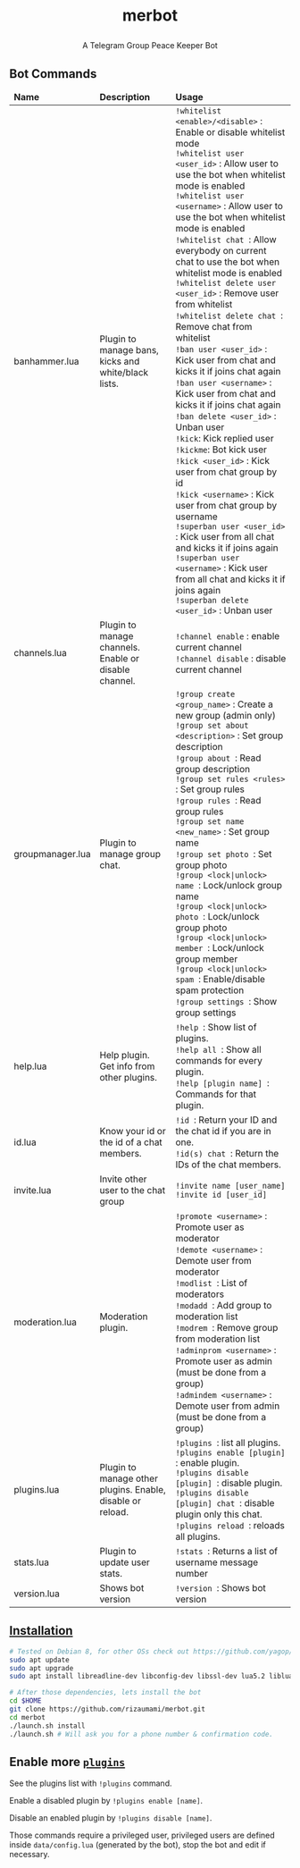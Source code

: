 # <p align="center">merbot

<p align="center">A Telegram Group Peace Keeper Bot

Bot Commands
------------
<table>
  <thead>
    <tr>
      <td><strong>Name</strong></td>
      <td><strong>Description</strong></td>
      <td><strong>Usage</strong></td>
    </tr>
  </thead>
  <tbody>
    <tr>
      <td>banhammer.lua</td>
      <td>Plugin to manage bans, kicks and white/black lists.</td>
      <td><code>!whitelist &lt;enable&gt;/&lt;disable&gt;</code> : Enable or disable whitelist mode<br>
          <code>!whitelist user &lt;user_id&gt;</code> : Allow user to use the bot when whitelist mode is enabled<br>
          <code>!whitelist user &lt;username&gt;</code> : Allow user to use the bot when whitelist mode is enabled<br>
          <code>!whitelist chat </code>: Allow everybody on current chat to use the bot when whitelist mode is enabled<br>
          <code>!whitelist delete user &lt;user_id&gt;</code> : Remove user from whitelist<br>
          <code>!whitelist delete chat </code>: Remove chat from whitelist<br>
          <code>!ban user &lt;user_id&gt;</code> : Kick user from chat and kicks it if joins chat again<br>
          <code>!ban user &lt;username&gt;</code> : Kick user from chat and kicks it if joins chat again<br>
          <code>!ban delete &lt;user_id&gt;</code> : Unban user<br>
          <code>!kick</code>: Kick replied user<br>
          <code>!kickme</code>: Bot kick user<br>
          <code>!kick &lt;user_id&gt;</code> : Kick user from chat group by id<br>
          <code>!kick &lt;username&gt;</code> : Kick user from chat group by username<br>
          <code>!superban user &lt;user_id&gt;</code> : Kick user from all chat and kicks it if joins again<br>
          <code>!superban user &lt;username&gt;</code> : Kick user from all chat and kicks it if joins again<br>
          <code>!superban delete &lt;user_id&gt;</code> : Unban user<br></td>
    </tr>
    <tr>
      <td>channels.lua</td>
      <td>Plugin to manage channels.<br>
          Enable or disable channel.</td>
      <td><code>!channel enable</code> : enable current channel<br>
          <code>!channel disable</code> : disable current channel<br></td>
    </tr>
    <tr>
      <td>groupmanager.lua</td>
      <td>Plugin to manage group chat.</td>
      <td><code>!group create &lt;group_name&gt;</code> : Create a new group (admin only)<br>
          <code>!group set about &lt;description&gt;</code> : Set group description<br>
          <code>!group about </code>: Read group description<br>
          <code>!group set rules &lt;rules&gt;</code> : Set group rules<br>
          <code>!group rules </code>: Read group rules<br>
          <code>!group set name &lt;new_name&gt;</code> : Set group name<br>
          <code>!group set photo </code>: Set group photo<br>
          <code>!group &lt;lock|unlock&gt; name </code>: Lock/unlock group name<br>
          <code>!group &lt;lock|unlock&gt; photo </code>: Lock/unlock group photo<br>
          <code>!group &lt;lock|unlock&gt; member </code>: Lock/unlock group member<br>
          <code>!group &lt;lock|unlock&gt; spam </code>: Enable/disable spam protection<br>
          <code>!group settings </code>: Show group settings<br></td>
    </tr>
    <tr>
      <td>help.lua</td>
      <td>Help plugin.<br>
          Get info from other plugins.</td>
      <td><code>!help </code>: Show list of plugins.<br>
          <code>!help all </code>: Show all commands for every plugin.<br>
          <code>!help [plugin name] </code>: Commands for that plugin.<br></td>
    </tr>
    <tr>
        <td>id.lua</td>
        <td>Know your id or the id of a chat members.</td>
        <td><code>!id </code>: Return your ID and the chat id if you are in one.<br>
            <code>!id(s) chat </code>: Return the IDs of the chat members.<br></td>
    </tr>
    <tr>
      <td>invite.lua</td>
      <td>Invite other user to the chat group</td>
      <td><code>!invite name [user_name]</code><br>
          <code>!invite id [user_id]</code><br></td>
    </tr>
    <tr>
      <td>moderation.lua</td>
      <td>Moderation plugin.</td>
      <td><code>!promote &lt;username&gt;</code> : Promote user as moderator<br>
          <code>!demote &lt;username&gt;</code> : Demote user from moderator<br>
          <code>!modlist </code>: List of moderators<br>
          <code>!modadd </code>: Add group to moderation list<br>
          <code>!modrem </code>: Remove group from moderation list<br>
          <code>!adminprom &lt;username&gt;</code> : Promote user as admin (must be done from a group)<br>
          <code>!admindem &lt;username&gt;</code> : Demote user from admin (must be done from a group)<br></td>
    </tr>
    <tr>
      <td>plugins.lua</td>
      <td>Plugin to manage other plugins. Enable, disable or reload.</td>
      <td><code>!plugins </code>: list all plugins.<br>
          <code>!plugins enable [plugin] </code>: enable plugin.<br>
          <code>!plugins disable [plugin] </code>: disable plugin.<br>
          <code>!plugins disable [plugin] chat </code>: disable plugin only this chat.<br>
          <code>!plugins reload </code>: reloads all plugins.<br></td>
    </tr>
    <tr>
      <td>stats.lua</td>
      <td>Plugin to update user stats.</td>
      <td><code>!stats </code>: Returns a list of username message number</td>
    </tr>
    <tr>
      <td>version.lua</td>
      <td>Shows bot version</tdd>
      <td><code>!version </code>: Shows bot version</td>
    </tr>
  </tbody>
</table>

[Installation](https</code>://github.com/yagop/telegram-bot/wiki/Installation)
------------
```bash
# Tested on Debian 8, for other OSs check out https://github.com/yagop/telegram-bot/wiki/Installation
sudo apt update
sudo apt upgrade
sudo apt install libreadline-dev libconfig-dev libssl-dev lua5.2 liblua5.2-dev libevent-dev libjansson-dev libpython-dev make unzip git redis-server g++
```

```bash
# After those dependencies, lets install the bot
cd $HOME
git clone https://github.com/rizaumami/merbot.git
cd merbot
./launch.sh install
./launch.sh # Will ask you for a phone number & confirmation code.
```

Enable more [`plugins`](https</code>://github.com/rizaumami/merbot/tree/master/plugins)
-------------
See the plugins list with `!plugins` command.

Enable a disabled plugin by `!plugins enable [name]`.

Disable an enabled plugin by `!plugins disable [name]`.

Those commands require a privileged user, privileged users are defined inside `data/config.lua` (generated by the bot), stop the bot and edit if necessary.
